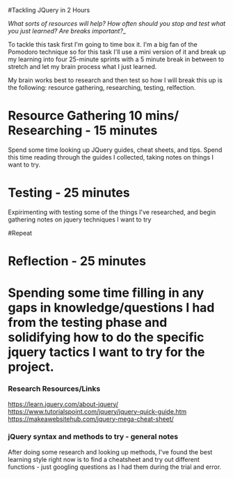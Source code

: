 #Tackling JQuery in 2 Hours

_What sorts of resources will help? How often should you stop and test what you just learned? Are breaks important?__

To tackle this task first I'm going to time box it. I'm a big fan of the Pomodoro technique so for this task I'll use a mini version of it and break up my learning into four 25-minute sprints with a 5 minute break in between to stretch and let my brain process what I just learned. 

My brain works best to research and then test so how I will break this up is the following: resource gathering, researching, testing, relfection. 

# Resource Gathering 10 mins/ Researching - 15 minutes
Spend some time looking up JQuery guides, cheat sheets, and tips. Spend this time reading through the guides I collected, taking notes on things I want to try. 

# Testing - 25 minutes
Expirimenting with testing some of the things I've researched, and begin gathering notes on jquery techniques I want to try

#Repeat

# Reflection - 25 minutes
Spending some time filling in any gaps in knowledge/questions I had from the testing phase and solidifying how to do the specific jquery tactics I want to try for the project. 
======

### Research Resources/Links
https://learn.jquery.com/about-jquery/
https://www.tutorialspoint.com/jquery/jquery-quick-guide.htm
https://makeawebsitehub.com/jquery-mega-cheat-sheet/

### jQuery syntax and methods to try - general notes
After doing some research and looking up methods, I've found the best learning style right now is to find a cheatsheet and try out different functions - just googling questions as I had them during the trial and error. 
